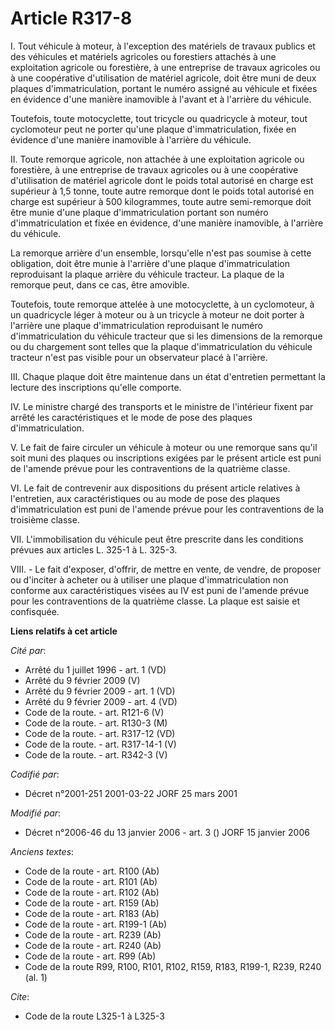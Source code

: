 # Article R317-8

I. Tout véhicule à moteur, à l'exception des matériels de travaux publics et des véhicules et matériels agricoles ou
forestiers attachés à une exploitation agricole ou forestière, à une entreprise de travaux agricoles ou à une coopérative
d'utilisation de matériel agricole, doit être muni de deux plaques d'immatriculation, portant le numéro assigné au véhicule
et fixées en évidence d'une manière inamovible à l'avant et à l'arrière du véhicule.

Toutefois, toute motocyclette, tout tricycle ou quadricycle à moteur, tout cyclomoteur peut ne porter qu'une plaque
d'immatriculation, fixée en évidence d'une manière inamovible à l'arrière du véhicule.

II. Toute remorque agricole, non attachée à une exploitation agricole ou forestière, à une entreprise de travaux agricoles ou
à une coopérative d'utilisation de matériel agricole dont le poids total autorisé en charge est supérieur à 1,5 tonne, toute
autre remorque dont le poids total autorisé en charge est supérieur à 500 kilogrammes, toute autre semi-remorque doit être
munie d'une plaque d'immatriculation portant son numéro d'immatriculation et fixée en évidence, d'une manière inamovible, à
l'arrière du véhicule.

La remorque arrière d'un ensemble, lorsqu'elle n'est pas soumise à cette obligation, doit être munie à l'arrière d'une plaque
d'immatriculation reproduisant la plaque arrière du véhicule tracteur. La plaque de la remorque peut, dans ce cas, être
amovible.

Toutefois, toute remorque attelée à une motocyclette, à un cyclomoteur, à un quadricycle léger à moteur ou à un tricycle à
moteur ne doit porter à l'arrière une plaque d'immatriculation reproduisant le numéro d'immatriculation du véhicule tracteur
que si les dimensions de la remorque ou du chargement sont telles que la plaque d'immatriculation du véhicule tracteur n'est
pas visible pour un observateur placé à l'arrière.

III. Chaque plaque doit être maintenue dans un état d'entretien permettant la lecture des inscriptions qu'elle comporte.

IV. Le ministre chargé des transports et le ministre de l'intérieur fixent par arrêté les caractéristiques et le mode de pose
des plaques d'immatriculation.

V. Le fait de faire circuler un véhicule à moteur ou une remorque sans qu'il soit muni des plaques ou inscriptions exigées
par le présent article est puni de l'amende prévue pour les contraventions de la quatrième classe.

VI. Le fait de contrevenir aux dispositions du présent article relatives à l'entretien, aux caractéristiques ou au mode de
pose des plaques d'immatriculation est puni de l'amende prévue pour les contraventions de la troisième classe.

VII. L'immobilisation du véhicule peut être prescrite dans les conditions prévues aux articles L. 325-1 à L. 325-3.

VIII. - Le fait d'exposer, d'offrir, de mettre en vente, de vendre, de proposer ou d'inciter à acheter ou à utiliser une
plaque d'immatriculation non conforme aux caractéristiques visées au IV est puni de l'amende prévue pour les contraventions
de la quatrième classe. La plaque est saisie et confisquée.

**Liens relatifs à cet article**

_Cité par_:

  - Arrêté du 1 juillet 1996 - art. 1 (VD)
  - Arrêté du 9 février 2009 (V)
  - Arrêté du 9 février 2009 - art. 1 (VD)
  - Arrêté du 9 février 2009 - art. 4 (VD)
  - Code de la route. - art. R121-6 (V)
  - Code de la route. - art. R130-3 (M)
  - Code de la route. - art. R317-12 (VD)
  - Code de la route. - art. R317-14-1 (V)
  - Code de la route. - art. R342-3 (V)

_Codifié par_:

  - Décret n°2001-251 2001-03-22 JORF 25 mars 2001

_Modifié par_:

  - Décret n°2006-46 du 13 janvier 2006 - art. 3 () JORF 15 janvier 2006

_Anciens textes_:

  - Code de la route - art. R100 (Ab)
  - Code de la route - art. R101 (Ab)
  - Code de la route - art. R102 (Ab)
  - Code de la route - art. R159 (Ab)
  - Code de la route - art. R183 (Ab)
  - Code de la route - art. R199-1 (Ab)
  - Code de la route - art. R239 (Ab)
  - Code de la route - art. R240 (Ab)
  - Code de la route - art. R99 (Ab)
  - Code de la route R99, R100, R101, R102, R159, R183, R199-1, R239, R240 (al. 1)

_Cite_:

  - Code de la route L325-1 à L325-3
